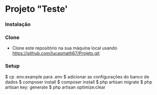 

# Projeto "Teste' 





<h3>Instalação</h3>






### Clone

- Clone este repositório na sua máquina local usando https://github.com/lucasmath67/Projeto.git

### Setup



$ cp .env.example para .env
$ adicionar as configurações do banco de dados
$ composer install
$ composer install
$ php artisan migrate
$ php artisan key: generate
$ php artisan optimize:clear

